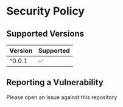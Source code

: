 # Security Policy

## Supported Versions


| Version  | Supported          |
| -------  | ------------------ |
| ^0.0.1   | :white_check_mark: |

## Reporting a Vulnerability

Please open an issue against this repository
